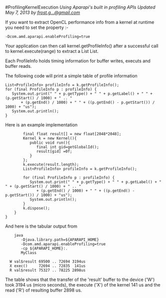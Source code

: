 #ProfilingKernelExecution
*Using Aparapi's built in profiling APIs Updated May 7, 2013 by frost.g...@gmail.com*

If you want to extract OpenCL performance info from a kernel at runtime you need to set the property :-

    -Dcom.amd.aparapi.enableProfiling=true

Your application can then call kernel.getProfileInfo() after a successful call to kernel.execute(range) to extract a List List<ProfileInfo>.

Each ProfileInfo holds timing information for buffer writes, executs and buffer reads.

The following code will print a simple table of profile information

    List<ProfileInfo> profileInfo = k.getProfileInfo();
    for (final ProfileInfo p : profileInfo) {
       System.out.print(" " + p.getType() + " " + p.getLabel() + " " + (p.getStart() / 1000) + " .. "
           + (p.getEnd() / 1000) + " " + ((p.getEnd() - p.getStart()) / 1000) + "us");
       System.out.println();
    }

Here is an example implementation

            final float result[] = new float[2048*2048];
            Kernel k = new Kernel(){
               public void run(){
                  final int gid=getGlobalId();
                  result[gid] =0f;
               }
            };
            k.execute(result.length);
            List<ProfileInfo> profileInfo = k.getProfileInfo();

            for (final ProfileInfo p : profileInfo) {
               System.out.print(" " + p.getType() + " " + p.getLabel() + " " + (p.getStart() / 1000) + " .. "
                  + (p.getEnd() / 1000) + " " + ((p.getEnd() - p.getStart()) / 1000) + "us");
               System.out.println();
            }
            k.dispose();
        }
    }
And here is the tabular output from

        java
           -Djava.library.path=${APARAPI_HOME}
           -Dcom.amd.aparapi.enableProfiling=true
           -cp ${APARAPI_HOME}:.
           MyClass

      W val$result 69500 .. 72694 3194us
      X exec()     72694 .. 72835  141us
      R val$result 75327 .. 78225 2898us

The table shows that the transfer of the 'result' buffer to the device ('W') took 3194 us (micro seconds), the execute ('X') of the kernel 141 us and the read ('R') of resulting buffer 2898 us.